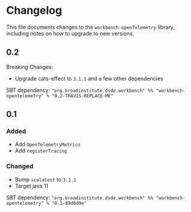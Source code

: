 # Changelog

This file documents changes to the `workbench-openTelemetry` library, including notes on how to upgrade to new versions.

## 0.2
Breaking Changes:
- Upgrade cats-effect to `3.1.1` and a few other dependencies

SBT dependency: `"org.broadinstitute.dsde.workbench" %% "workbench-opentelemetry" % "0.2-TRAVIS-REPLACE-ME"`

## 0.1

### Added
- Add `OpenTelemetryMetrics`
- Add `registerTracing`

### Changed
- Bump `scalatest` to `3.1.1`
- Target java 11

SBT dependency: `"org.broadinstitute.dsde.workbench" %% "workbench-opentelemetry" % "0.1-89d0d9e"`
